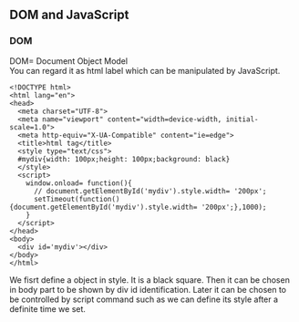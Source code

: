 ## DOM and JavaScript

### DOM
DOM= Document Object Model  
You can regard it as html label which can be manipulated by JavaScript.

```
<!DOCTYPE html>
<html lang="en">
<head>
  <meta charset="UTF-8">
  <meta name="viewport" content="width=device-width, initial-scale=1.0">
  <meta http-equiv="X-UA-Compatible" content="ie=edge">
  <title>html tag</title>
  <style type="text/css">
  #mydiv{width: 100px;height: 100px;background: black}
  </style>
  <script>
    window.onload= function(){
      // document.getElementById('mydiv').style.width= '200px';
      setTimeout(function(){document.getElementById('mydiv').style.width= '200px';},1000);
    }
  </script>
</head>
<body>
  <div id='mydiv'></div>
</body>
</html>
```

We fisrt define a object in style. It is a black square. Then it can be chosen in body part to be shown by div id identification. Later it can be chosen to be controlled by script command such as we can define its style after a definite time we set.
